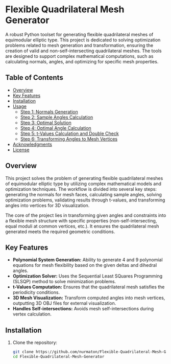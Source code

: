 # Flexible Quadrilateral Mesh Generator

A robust Python toolset for generating flexible quadrilateral meshes of equimodular elliptic type. This project is dedicated to solving optimization problems related to mesh generation and transformation, ensuring the creation of valid and non-self-intersecting quadrilateral meshes. The tools are designed to support complex mathematical computations, such as calculating normals, angles, and optimizing for specific mesh properties.

## Table of Contents
- [Overview](#overview)
- [Key Features](#key-features)
- [Installation](#installation)
- [Usage](#usage)
  - [Step 1: Normals Generation](#step-1-normals-generation)
  - [Step 2: Sample Angles Calculation](#step-2-sample-angles-calculation)
  - [Step 3: Optimal Solution](#step-3-optimal-solution)
  - [Step 4: Optimal Angle Calculation](#step-4-optimal-angle-calculation)
  - [Step 5: t-Values Calculation and Double Check](#step-5-t-values-calculation-and-double-check)
  - [Step 6: Transforming Angles to Mesh Vertices](#step-6-transforming-angles-to-mesh-vertices)
- [Acknowledgments](#acknowledgments)
- [License](#license)

## Overview
This project solves the problem of generating flexible quadrilateral meshes of equimodular elliptic type by utilizing complex mathematical models and optimization techniques. The workflow is divided into several key steps: generating the normals for mesh faces, calculating sample angles, solving optimization problems, validating results through t-values, and transforming angles into vertices for 3D visualization.

The core of the project lies in transforming given angles and constraints into a flexible mesh structure with specific properties (non-self-intersecting, equal moduli at common vertices, etc.). It ensures the quadrilateral mesh generated meets the required geometric conditions.

## Key Features
- **Polynomial System Generation:** Ability to generate 4 and 9 polynomial equations for mesh flexibility based on the given deltas and dihedral angles.
- **Optimization Solver:** Uses the Sequential Least SQuares Programming (SLSQP) method to solve minimization problems.
- **t-Values Computation:** Ensures that the quadrilateral mesh satisfies the periodicity conditions.
- **3D Mesh Visualization:** Transform computed angles into mesh vertices, outputting 3D OBJ files for external visualization.
- **Handles Self-intersections:** Avoids mesh self-intersections during vertex calculation.

## Installation
1. Clone the repository:

   ```bash
   git clone https://github.com/nurmaton/Flexible-Quadrilateral-Mesh-Generator.git
   cd Flexible-Quadrilateral-Mesh-Generator
